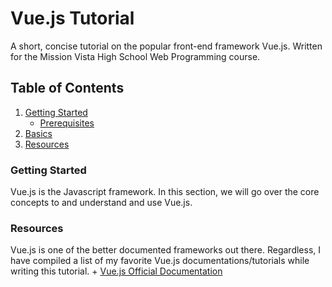 # Vue.js Tutorial

A short, concise tutorial on the popular front-end framework Vue.js. Written for the Mission Vista High School Web Programming course.

## Table of Contents
1. [Getting Started](#start)
   * [Prerequisites](#prerequisites)
2. [Basics](#basics)
5. [Resources](#resources)
 


### Getting Started  <a name="start"></a>
 Vue.js is the  Javascript framework. In this section, we will go over the core concepts to and understand and use Vue.js.











### Resources <a name="resources"></a>
 Vue.js is one of the better documented frameworks out there. Regardless, I have compiled a list of my favorite Vue.js documentations/tutorials while writing this tutorial.
    + [Vue.js Official Documentation](https://vuejs.org/)
    

